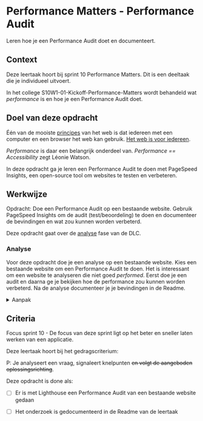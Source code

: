 
# Performance Matters - Performance Audit

Leren hoe je een Performance Audit doet en documenteert.

## Context

Deze leertaak hoort bij sprint 10 Performance Matters. Dit is een deeltaak die je individueel uitvoert.

In het college S10W1-01-Kickoff-Performance-Matters wordt behandeld wat _performance_ is en hoe je een Performance Audit doet.

## Doel van deze opdracht

Één van de mooiste [principes](https://www.w3.org/DesignIssues/Principles.html) van het web is dat iedereen met een computer en een browser het web kan gebruik. [Het web is voor iedereen](https://www.youtube.com/watch?v=UMNFehJIi0E). 

_Performance_ is daar een belangrijk onderdeel van. _Performance == Accessibility_ zegt Léonie Watson. 

In deze opdracht ga je leren een Performance Audit te doen met PageSpeed Insights, een open-source tool om websites te testen en verbeteren. 

## Werkwijze

Opdracht: Doe een Performance Audit op een bestaande website. Gebruik PageSpeed Insights om de audit (test/beoordeling) te doen en documenteer de bevindingen en wat zou kunnen worden verbeterd. 


Deze opdracht gaat over de [analyse](#analyse) fase van de DLC.

### Analyse

Voor deze opdracht doe je een analyse op een bestaande website. Kies een bestaande website om een Performance Audit te doen. Het is interessant om een website te analyseren die niet goed _performed_. Eerst doe je een audit en daarna ge je bekijken hoe de performance zou kunnen worden verbeterd. Na de analyse documenteer je je bevindingen in de Readme. 

<details>
<summary>Aanpak</summary>

1. Open Dev Tools in Google Chrome
2. Zet in de Network tab van de Dev Tools de chache uit en pas de netwerk snelheid aan:
    - Disable Cache
    - Network Throttle 3G
3. Run de PageSpeed Insights  Performance Audit
    - Vul de url in en klik op Analyze
4. Analyseer de Metrics:
    - First Contentful Paint (FCP)
    - Time to Interactive (TTI)
    - Speed Index (SI)
    - Total Blocking Time (TBT)
    - Largest Contentful Paint (LCP)
    - Cumulative Layout Shift (CLS)
5. Lees per metrics wat het precies is, wat het meet en hoe je het zou kunnen verbeteren. 
    - Kik _Learn more_ in de PageSpeed Insights  rapprt bij de Metrics.
6. Bekijk welke _Opportunities_ en _Diagnostics_ zijn gevonden.
7. Schrijf per Metrics wat je hebt gevonden en hoe dit kan worden verbeterd als de score onder de 90 is. Of wat er goed gaat. 

#### Materiaal analysefase

- [PageSpeed Insights](https://pagespeed.web.dev)
- [Metrics - Measuring performance and user experience](https://web.dev/metrics/)
- [Web Performance](https://developer.mozilla.org/en-US/docs/Web/Performance)


</details>



## Criteria

Focus sprint 10 - De focus van deze sprint ligt op het beter en sneller laten werken van een applicatie.


Deze leertaak hoort bij het gedragscriterium:

P: Je analyseert een vraag, signaleert knelpunten ~~en volgt de aangeboden oplossingsrichting~~.

Deze opdracht is done als:

- [ ] Er is met Lighthouse een Performance Audit van een bestaande website gedaan
- [ ] Het onderzoek is gedocumenteerd in de Readme van de leertaak

